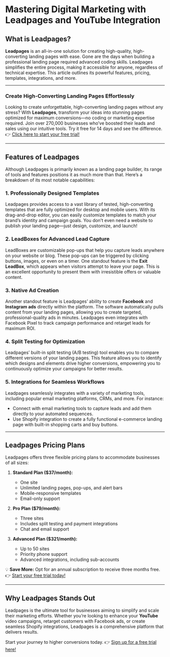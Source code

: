# Mastering Digital Marketing with Leadpages and YouTube Integration

## What is Leadpages?

**Leadpages** is an all-in-one solution for creating high-quality, high-converting landing pages with ease. Gone are the days when building a professional landing page required advanced coding skills. Leadpages simplifies the entire process, making it accessible for anyone, regardless of technical expertise. This article outlines its powerful features, pricing, templates, integrations, and more.

---

### Create High-Converting Landing Pages Effortlessly

Looking to create unforgettable, high-converting landing pages without any stress? With **Leadpages**, transform your ideas into stunning pages optimized for maximum conversions—no coding or marketing expertise required. Join over 270,000 businesses who’ve boosted their leads and sales using our intuitive tools. Try it free for 14 days and see the difference. 👉 [Click here to start your free trial!](https://bit.ly/LEadPages)

---

## Features of Leadpages

Although Leadpages is primarily known as a landing page builder, its range of tools and features positions it as much more than that. Here’s a breakdown of its most notable capabilities:

### 1. Professionally Designed Templates

Leadpages provides access to a vast library of tested, high-converting templates that are fully optimized for desktop and mobile users. With its drag-and-drop editor, you can easily customize templates to match your brand’s identity and campaign goals. You don’t even need a website to publish your landing page—just design, customize, and launch!

### 2. LeadBoxes for Advanced Lead Capture

LeadBoxes are customizable pop-ups that help you capture leads anywhere on your website or blog. These pop-ups can be triggered by clicking buttons, images, or even on a timer. One standout feature is the **Exit LeadBox**, which appears when visitors attempt to leave your page. This is an excellent opportunity to present them with irresistible offers or valuable content.

### 3. Native Ad Creation

Another standout feature is Leadpages’ ability to create **Facebook** and **Instagram ads** directly within the platform. The software automatically pulls content from your landing pages, allowing you to create targeted, professional-quality ads in minutes. Leadpages even integrates with Facebook Pixel to track campaign performance and retarget leads for maximum ROI.

### 4. Split Testing for Optimization

Leadpages’ built-in split testing (A/B testing) tool enables you to compare different versions of your landing pages. This feature allows you to identify which designs and elements drive higher conversions, empowering you to continuously optimize your campaigns for better results.

### 5. Integrations for Seamless Workflows

Leadpages seamlessly integrates with a variety of marketing tools, including popular email marketing platforms, CRMs, and more. For instance:
- Connect with email marketing tools to capture leads and add them directly to your automated sequences.
- Use Shopify integration to create a fully functional e-commerce landing page with built-in shopping carts and buy buttons.

---

## Leadpages Pricing Plans

Leadpages offers three flexible pricing plans to accommodate businesses of all sizes:

1. **Standard Plan ($37/month):**
   - One site
   - Unlimited landing pages, pop-ups, and alert bars
   - Mobile-responsive templates
   - Email-only support

2. **Pro Plan ($79/month):**
   - Three sites
   - Includes split testing and payment integrations
   - Chat and email support

3. **Advanced Plan ($321/month):**
   - Up to 50 sites
   - Priority phone support
   - Advanced integrations, including sub-accounts

💡 **Save More:** Opt for an annual subscription to receive three months free. 👉 [Start your free trial today!](https://bit.ly/LEadPages)

---

## Why Leadpages Stands Out

Leadpages is the ultimate tool for businesses aiming to simplify and scale their marketing efforts. Whether you’re looking to enhance your **YouTube** video campaigns, retarget customers with Facebook ads, or create seamless Shopify integrations, Leadpages is a comprehensive platform that delivers results.

Start your journey to higher conversions today. 👉 [Sign up for a free trial here!](https://bit.ly/LEadPages)
